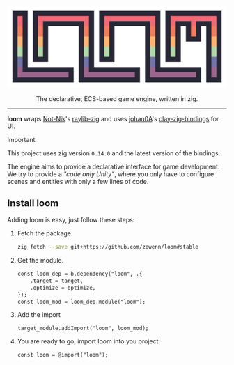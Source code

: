 <div align="center" alt="loom">
    <img src="./resources/loom_logo_1376x512.png" width="600">
    <p>The declarative, ECS-based game engine, written in zig.</p>
</div>

---

**loom** wraps [Not-Nik](https://github.com/Not-Nik)'s [raylib-zig](https://github.com/Not-Nik/raylib-zig) and uses [johan0A](https://github.com/johan0A)'s [clay-zig-bindings](https://github.com/johan0A/clay-zig-bindings) for UI.

> [!important]
> This project uses zig version `0.14.0` and the latest version of the bindings.

The engine aims to provide a declarative interface for game development. We try to provide a _"code only Unity"_, where you only have to configure scenes and entities with only a few lines of code.

## Install loom

Adding loom is easy, just follow these steps:

1. Fetch the package.

   ```sh
   zig fetch --save git+https://github.com/zewenn/loom#stable
   ```

2. Get the module.

   ```zig
   const loom_dep = b.dependency("loom", .{
       .target = target,
       .optimize = optimize,
   });
   const loom_mod = loom_dep.module("loom");
   ```

3. Add the import

   ```zig
   target_module.addImport("loom", loom_mod);
   ```

4. You are ready to go, import loom into you project:
   ```zig
   const loom = @import("loom");
   ```
